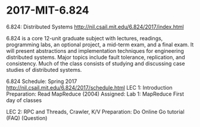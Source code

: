 # 2017-MIT-6.824
6.824: Distributed Systems
http://nil.csail.mit.edu/6.824/2017/index.html

6.824 is a core 12-unit graduate subject with lectures, readings, programming labs, an optional project, a mid-term exam, and a final exam. It will present abstractions and implementation techniques for engineering distributed systems. Major topics include fault tolerance, replication, and consistency. Much of the class consists of studying and discussing case studies of distributed systems. 

6.824 Schedule: Spring 2017 
http://nil.csail.mit.edu/6.824/2017/schedule.html
LEC 1: Introduction
Preparation: Read MapReduce (2004)
Assigned: Lab 1: MapReduce
First day of classes

LEC 2: RPC and Threads, Crawler, K/V
Preparation: Do Online Go tutorial (FAQ) (Question)
